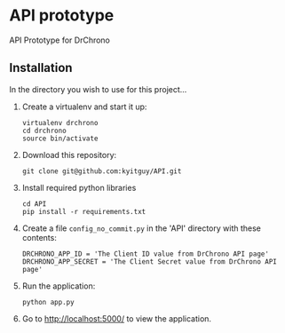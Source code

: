 # API prototype
API Prototype for DrChrono


## Installation

In the directory you wish to use for this project...

1. Create a virtualenv and start it up:
    ```
    virtualenv drchrono
    cd drchrono
    source bin/activate
    ```

2. Download this repository:
    ```    
    git clone git@github.com:kyitguy/API.git
    ```

3. Install required python libraries
    ```
    cd API
    pip install -r requirements.txt
    ```

4. Create a file `config_no_commit.py` in the 'API' directory with these
   contents:
    ```
    DRCHRONO_APP_ID = 'The Client ID value from DrChrono API page'
    DRCHRONO_APP_SECRET = 'The Client Secret value from DrChrono API page'
    ```

5. Run the application:
    ```
    python app.py
    ```

6. Go to [http://localhost:5000/](http://localhost:5000/) to view the application.
